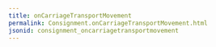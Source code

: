 ```yaml
---
title: onCarriageTransportMovement
permalink: Consignment.onCarriageTransportMovement.html
jsonid: consignment_oncarriagetransportmovement
---
```

